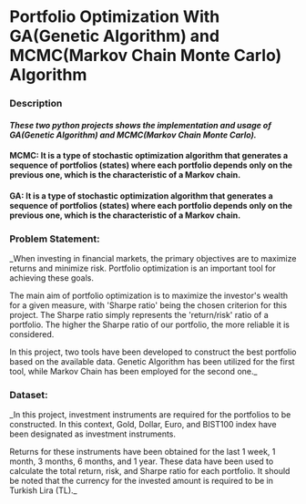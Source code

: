 # Portfolio Optimization With GA(Genetic Algorithm) and MCMC(Markov Chain Monte Carlo) Algorithm

### Description
#### _These two python projects shows the implementation and usage of GA(Genetic Algorithm) and MCMC(Markov Chain Monte Carlo)._

#### MCMC: It is a type of stochastic optimization algorithm that generates a sequence of portfolios (states) where each portfolio depends only on the previous one, which is the characteristic of a Markov chain.
#### GA: It is a type of stochastic optimization algorithm that generates a sequence of portfolios (states) where each portfolio depends only on the previous one, which is the characteristic of a Markov chain.

### Problem Statement:
_When investing in financial markets, the primary objectives are to maximize returns and minimize risk. Portfolio optimization is an important tool for achieving these goals.

The main aim of portfolio optimization is to maximize the investor's wealth for a given measure, with 'Sharpe ratio' being the chosen criterion for this project. The Sharpe ratio simply represents the 'return/risk' ratio of a portfolio. The higher the Sharpe ratio of our portfolio, the more reliable it is considered.

In this project, two tools have been developed to construct the best portfolio based on the available data. Genetic Algorithm has been utilized for the first tool, while Markov Chain has been employed for the second one._

### Dataset:
_In this project, investment instruments are required for the portfolios to be constructed. In this context, Gold, Dollar, Euro, and BIST100 index have been designated as investment instruments.

Returns for these instruments have been obtained for the last 1 week, 1 month, 3 months, 6 months, and 1 year. These data have been used to calculate the total return, risk, and Sharpe ratio for each portfolio. It should be noted that the currency for the invested amount is required to be in Turkish Lira (TL)._


